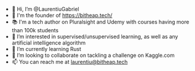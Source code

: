 - 👋 Hi, I’m @LaurentiuGabriel
- 💼 I'm the founder of https://bitheap.tech/
- 📚 I'm a tech author on Pluralsight and Udemy with courses having more than 100k students
- 👀 I’m interested in supervised/unsupervised learning, as well as any artificial intelligence algorithm
- 🌱 I’m currently learning Rust
- 💞️ I’m looking to collaborate on tackling a challenge on Kaggle.com
- 📫 You can reach me at laurentiu@bitheap.tech

<!---
LaurentiuGabriel/LaurentiuGabriel is a ✨ special ✨ repository because its `README.md` (this file) appears on your GitHub profile.
You can click the Preview link to take a look at your changes.
--->
